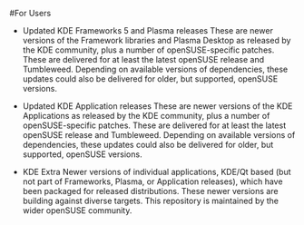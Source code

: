#For Users

- Updated KDE Frameworks 5 and Plasma releases
    These are newer versions of the Framework libraries and Plasma Desktop as released by the KDE community, plus a number of openSUSE-specific patches. These are delivered for at least the latest openSUSE release and Tumbleweed. Depending on available versions of dependencies, these updates could also be delivered for older, but supported, openSUSE versions.

- Updated KDE Application releases
	These are newer versions of the KDE Applications as released by the KDE community, plus a number of openSUSE-specific patches. These are delivered for at least the latest openSUSE release and Tumbleweed. Depending on available versions of dependencies, these updates could also be delivered for older, but supported, openSUSE versions. 

- KDE Extra
	Newer versions of individual applications, KDE/Qt based (but not part of Frameworks, Plasma, or Application releases), which have been packaged for released distributions. These newer versions are building against diverse targets. This repository is maintained by the wider openSUSE community.

